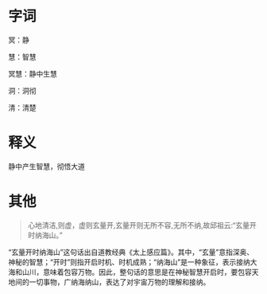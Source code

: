 # 字词

冥：静

慧：智慧

冥慧：静中生慧

洞：洞彻

清：清楚

# 释义

静中产生智慧，彻悟大道

# 其他

> 心地清洁,则虚，虚则玄量开,玄量开则无所不容,无所不纳,故邱祖云:“玄量开时纳海山。”

“玄量开时纳海山”这句话出自道教经典《太上感应篇》。其中，“玄量”意指深奥、神秘的智慧；“开时”则指开启时机、时机成熟；“纳海山”是一种象征，表示接纳大海和山川，意味着包容万物。因此，整句话的意思是在神秘智慧开启时，要包容天地间的一切事物，广纳海纳山，表达了对宇宙万物的理解和接纳。